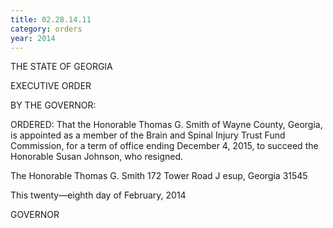 ```yaml
---
title: 02.28.14.11
category: orders
year: 2014
---
```

 

THE STATE OF GEORGIA

EXECUTIVE ORDER

BY THE GOVERNOR:

ORDERED: That the Honorable Thomas G. Smith of Wayne County, Georgia,
is appointed as a member of the Brain and Spinal Injury Trust Fund
Commission, for a term of office ending December 4, 2015, to
succeed the Honorable Susan Johnson, who resigned.

The Honorable Thomas G. Smith
172 Tower Road
J esup, Georgia 31545

This twenty—eighth day of February, 2014

GOVERNOR


